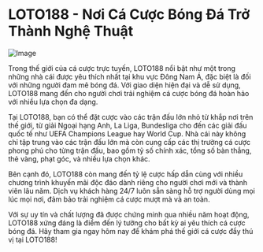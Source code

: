 # LOTO188 - Nơi Cá Cược Bóng Đá Trở Thành Nghệ Thuật

![Image](https://github.com/user-attachments/assets/bd51ea9f-0666-407b-a7a7-98ead6de688c)

Trong thế giới của cá cược trực tuyến, LOTO188 nổi bật như một trong những nhà cái được yêu thích nhất tại khu vực Đông Nam Á, đặc biệt là đối với những người đam mê bóng đá. Với giao diện hiện đại và dễ sử dụng, LOTO188 mang đến cho người chơi trải nghiệm cá cược bóng đá hoàn hảo với nhiều lựa chọn đa dạng.

Tại LOTO188, bạn có thể đặt cược vào các trận đấu lớn nhỏ từ khắp nơi trên thế giới, từ giải Ngoại hạng Anh, La Liga, Bundesliga cho đến các giải đấu quốc tế như UEFA Champions League hay World Cup. Nhà cái này không chỉ tập trung vào các trận đấu lớn mà còn cung cấp các thị trường cá cược phong phú cho từng trận đấu, bao gồm tỷ số chính xác, tổng số bàn thắng, thẻ vàng, phạt góc, và nhiều lựa chọn khác.

Bên cạnh đó, LOTO188 còn mang đến tỷ lệ cược hấp dẫn cùng với nhiều chương trình khuyến mãi độc đáo dành riêng cho người chơi mới và thành viên lâu năm. Dịch vụ khách hàng 24/7 luôn sẵn sàng hỗ trợ người dùng mọi lúc mọi nơi, đảm bảo trải nghiệm cá cược mượt mà và an toàn.

Với sự uy tín và chất lượng đã được chứng minh qua nhiều năm hoạt động, LOTO188 xứng đáng là điểm đến lý tưởng cho bất kỳ ai yêu thích cá cược bóng đá. Hãy tham gia ngay hôm nay để khám phá thế giới cá cược đầy thú vị tại LOTO188!